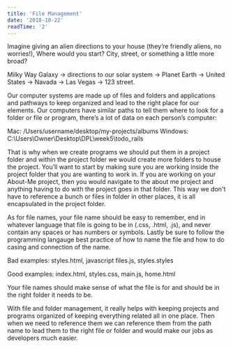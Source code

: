 ```yaml
---
title: 'File Management'
date: '2018-10-22'
readTime: '2'
---
```


Imagine giving an alien directions to your house (they’re friendly aliens, no worries!), Where would you start? City, street, or something a little more broad?

Milky Way Galaxy -> directions to our solar system -> Planet Earth -> United States -> Navada -> Las Vegas -> 123 street.

Our computer systems are made up of files and folders and applications and pathways to keep organized and lead to the right place for our elements. Our computers have similar paths to tell them where to look for a folder or file or program, there’s a lot of data on each person’s computer:

Mac: /Users/username/desktop/my-projects/albums
Windows: C:\Users\Owner\Desktop\DPL\week5\todo_rails

That is why when we create programs we should put them in a project folder and within the project folder we would create more folders to house the project. You’ll want to start by making sure you are working inside the project folder that you are wanting to work in. If you are working on your About-Me project, then you would navigate to the about me project and anything having to do with the project goes in that folder. This way we don't have to reference a bunch or files in folder in other places, it is all encapsulated in the project folder. 

As for file names, your file name should be easy to remember, end in whatever language that file is going to be in (.css, .html, .js), and never contain any spaces or has numbers or symbols. Lastly be sure to follow the programming langauge best practice of how to name the file and how to do casing and connection of the name. 

Bad examples:
styles.html, javascript files.js, styles.styles

Good examples:
index.html, styles.css, main.js, home.html

Your file names should make sense of what the file is for and should be in the right folder it needs to be. 

With file and folder management, it really helps with keeping projects and programs organized of keeping everything related all in one place. Then when we need to reference them we can reference them from the path name to lead them to the right file or folder and would make our jobs as developers much easier.
